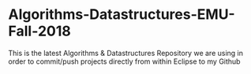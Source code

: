 # Algorithms-Datastructures-EMU-Fall-2018
This is the latest Algorithms &amp; Datastructures Repository we are using in order to commit/push projects directly from within Eclipse to my Github
